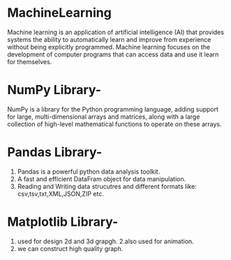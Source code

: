 
# MachineLearning
Machine learning is an application of artificial intelligence (AI) that provides systems the ability to automatically learn and improve from experience without being explicitly programmed. Machine learning focuses on the development of computer programs that can access data and use it learn for themselves.
 
 # NumPy Library-
NumPy is a library for the Python programming language, adding support for large, multi-dimensional arrays and matrices, along with a large collection of high-level mathematical functions to operate on these arrays.

# Pandas Library-
  1. Pandas is a powerful python data analysis toolkit.
  2. A fast and efficient DataFram object for data manipulation.
  3. Reading and Writing data strucutres and different formats like: csv,tsv,txt,XML,JSON,ZIP etc.
  
 # Matplotlib Library-
  1. used for design 2d and 3d grapgh.
  2.also used for animation.
  3. we can construct high quality graph.
